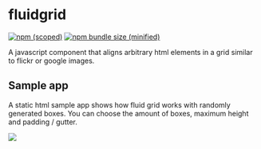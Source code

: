 # fluidgrid
[![npm (scoped)](https://img.shields.io/npm/v/@chickenservice/fluidgrid.svg)](https://www.npmjs.com/package/@chickenservice/fluidgrid)
[![npm bundle size (minified)](https://img.shields.io/bundlephobia/min/@chickenservice/fluidgrid.svg)](https://www.npmjs.com/package/@chickenservice/fluidgrid)

A javascript component that aligns arbitrary html elements in a grid similar to flickr or google images.

## Sample app

A static html sample app shows how fluid grid works with randomly generated boxes. You can choose the amount of boxes, maximum height and padding / gutter.

![](sample/sample_usage.gif)
